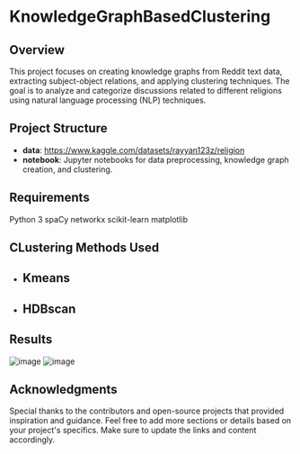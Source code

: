 # KnowledgeGraphBasedClustering

## Overview
This project focuses on creating knowledge graphs from Reddit text data, extracting subject-object relations, and applying clustering techniques. The goal is to analyze and categorize discussions related to different religions using natural language processing (NLP) techniques.

## Project Structure
- **data**: https://www.kaggle.com/datasets/rayyan123z/religion
- **notebook**: Jupyter notebooks for data preprocessing, knowledge graph creation, and clustering.

## Requirements
Python 3
spaCy
networkx
scikit-learn
matplotlib

## CLustering Methods Used
- ## Kmeans 
- ## HDBscan

## Results
![image](https://github.com/Rayyan3079/KnowledgeGraphBasedClustering/assets/124567636/83b85a36-c561-4aea-a36d-648d44d9eaad)
![image](https://github.com/Rayyan3079/KnowledgeGraphBasedClustering/assets/124567636/4675f079-96d0-4d1f-9174-3c2481373d70)


## Acknowledgments
Special thanks to the contributors and open-source projects that provided inspiration and guidance.
Feel free to add more sections or details based on your project's specifics. Make sure to update the links and content accordingly.
